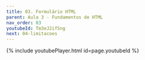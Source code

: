 ```yaml
---
title: 03. Formulário HTML
parent: Aula 3 - Fundamentos de HTML
nav_order: 03
youtubeId: Tm3eJ2ifSng
next: 04-limitacoes
---
```


{% include youtubePlayer.html id=page.youtubeId %}
